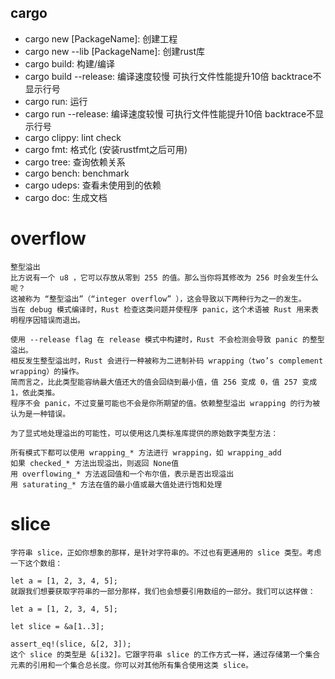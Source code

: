 ## cargo
- cargo new [PackageName]: 创建工程
- cargo new --lib [PackageName]: 创建rust库
- cargo build: 构建/编译
- cargo build --release: 编译速度较慢 可执行文件性能提升10倍 backtrace不显示行号
- cargo run: 运行
- cargo run --release: 编译速度较慢 可执行文件性能提升10倍 backtrace不显示行号
- cargo clippy: lint check
- cargo fmt: 格式化 (安装rustfmt之后可用)
- cargo tree: 查询依赖关系
- cargo bench: benchmark
- cargo udeps: 查看未使用到的依赖
- cargo doc: 生成文档

# overflow
```
整型溢出
比方说有一个 u8 ，它可以存放从零到 255 的值。那么当你将其修改为 256 时会发生什么呢？
这被称为 “整型溢出”（“integer overflow” ），这会导致以下两种行为之一的发生。
当在 debug 模式编译时，Rust 检查这类问题并使程序 panic，这个术语被 Rust 用来表明程序因错误而退出。

使用 --release flag 在 release 模式中构建时，Rust 不会检测会导致 panic 的整型溢出。
相反发生整型溢出时，Rust 会进行一种被称为二进制补码 wrapping（two’s complement wrapping）的操作。
简而言之，比此类型能容纳最大值还大的值会回绕到最小值，值 256 变成 0，值 257 变成 1，依此类推。
程序不会 panic，不过变量可能也不会是你所期望的值。依赖整型溢出 wrapping 的行为被认为是一种错误。

为了显式地处理溢出的可能性，可以使用这几类标准库提供的原始数字类型方法：

所有模式下都可以使用 wrapping_* 方法进行 wrapping，如 wrapping_add
如果 checked_* 方法出现溢出，则返回 None值
用 overflowing_* 方法返回值和一个布尔值，表示是否出现溢出
用 saturating_* 方法在值的最小值或最大值处进行饱和处理
```

# slice
```
字符串 slice，正如你想象的那样，是针对字符串的。不过也有更通用的 slice 类型。考虑一下这个数组：

let a = [1, 2, 3, 4, 5];
就跟我们想要获取字符串的一部分那样，我们也会想要引用数组的一部分。我们可以这样做：

let a = [1, 2, 3, 4, 5];

let slice = &a[1..3];

assert_eq!(slice, &[2, 3]);
这个 slice 的类型是 &[i32]。它跟字符串 slice 的工作方式一样，通过存储第一个集合元素的引用和一个集合总长度。你可以对其他所有集合使用这类 slice。
```
